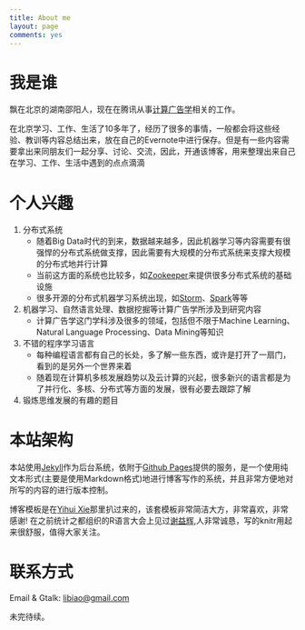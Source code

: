 ```yaml
---
title: About me
layout: page
comments: yes
---
```


# 我是谁

飘在北京的湖南邵阳人，现在在腾讯从事[计算广告学](http://en.wikipedia.org/wiki/Computational_advertising)相关的工作。

在北京学习、工作、生活了10多年了，经历了很多的事情，一般都会将这些经验、教训等内容总结出来，放在自己的Evernote中进行保存。但是有一些内容需要拿出来同朋友们一起分享、讨论、交流，因此，开通该博客，用来整理出来自己在学习、工作、生活中遇到的点点滴滴

# 个人兴趣

1. 分布式系统
   - 随着Big Data时代的到来，数据越来越多，因此机器学习等内容需要有很强悍的分布式系统做支撑，因此需要有大规模的分布式系统来支撑大规模的分布式地并行计算
   - 当前这方面的系统也比较多，如[Zookeeper](http://zookeeper.apache.org/)来提供很多分布式系统的基础设施
   - 很多开源的分布式机器学习系统出现，如[Storm](http://storm-project.net/)、[Spark](http://spark.incubator.apache.org/)等等
2. 机器学习、自然语言处理、数据挖掘等计算广告学所涉及到研究内容
   - 计算广告学这门学科涉及很多的领域，包括但不限于Machine Learning、Natural Language Processing、Data Mining等知识
3. 不错的程序学习语言
   - 每种编程语言都有自己的长处，多了解一些东西，或许是打开了一扇门，看到的是另外一个世界来着
   - 随着现在计算机多核发展趋势以及云计算的兴起，很多新兴的语言都是为了并行化、多核、分布式等方面的发展，很有必要去跟踪了解
4. 锻炼思维发展的有趣的题目

# 本站架构

本站使用[Jekyll](http://jekyllrb.com/)作为后台系统，依附于[Github Pages](http://pages.github.com/)提供的服务，是一个使用纯文本形式(主要是使用Markdown格式)地进行博客写作的系统，并且非常方便地对所写的内容的进行版本控制。

博客模板是在[Yihui Xie](http://yihui.name/)那里扒过来的，该套模板非常简洁大方，非常喜欢，非常感谢! 在之前统计之都组织的R语言大会上见过[谢益辉](http://yihui.name),人非常诚恳，写的knitr用起来很舒服，值得大家关注。

# 联系方式

Email & Gtalk: <libiao@gmail.com>

未完待续。


